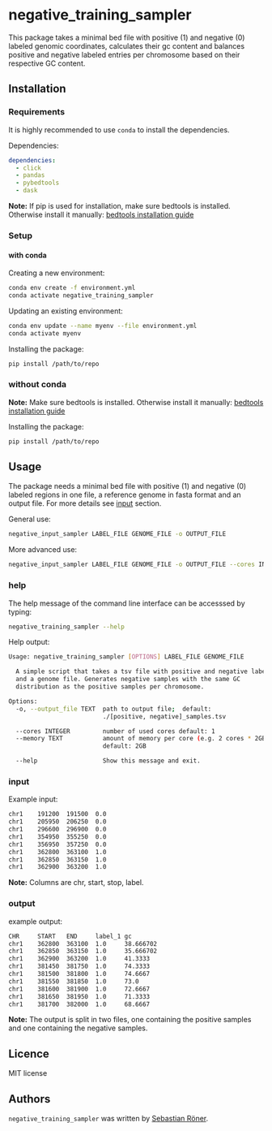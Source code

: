 # negative_training_sampler

This package takes a minimal bed file with positive (1) and negative (0) labeled genomic coordinates, calculates their gc content and balances positive and negative labeled entries per chromosome based on their respective GC content.

## Installation

### Requirements

It is highly recommended to use `conda` to install the dependencies.

Dependencies:

```YAML
dependencies:
  - click
  - pandas
  - pybedtools
  - dask
```

**Note:** If pip is used for installation, make sure bedtools is installed. Otherwise install it manually: [bedtools installation guide](https://bedtools.readthedocs.io/en/latest/content/installation.html)

### Setup

#### with conda

Creating a new environment:

```bash
conda env create -f environment.yml
conda activate negative_training_sampler
```

Updating an existing environment:

```bash
conda env update --name myenv --file environment.yml
conda activate myenv
```

Installing the package:

```bash
pip install /path/to/repo
```

### without conda

**Note:** Make sure bedtools is installed. Otherwise install it manually: [bedtools installation guide](https://bedtools.readthedocs.io/en/latest/content/installation.html)

Installing the package:

```bash
pip install /path/to/repo
```

## Usage

The package needs a minimal bed file with positive (1) and negative (0) labeled regions in one file, a reference genome in fasta format and an output file. For more details see [input](###input) section.

General use:

```bash
negative_input_sampler LABEL_FILE GENOME_FILE -o OUTPUT_FILE
```

More advanced use:

```bash
negative_input_sampler LABEL_FILE GENOME_FILE -o OUTPUT_FILE --cores INT --memory [int]GB
```

### help

The help message of the command line interface can be accesssed by typing:

```bash
negative_training_sampler --help
```

Help output:

```bash
Usage: negative_training_sampler [OPTIONS] LABEL_FILE GENOME_FILE

  A simple script that takes a tsv file with positive and negative labels
  and a genome file. Generates negative samples with the same GC
  distribution as the positive samples per chromosome.

Options:
  -o, --output_file TEXT  path to output file;  default:
                          ./[positive, negative]_samples.tsv

  --cores INTEGER         number of used cores default: 1
  --memory TEXT           amount of memory per core (e.g. 2 cores * 2GB = 4GB)
                          default: 2GB

  --help                  Show this message and exit.
```

### input

Example input:

```bash
chr1    191200  191500  0.0
chr1    205950  206250  0.0
chr1    296600  296900  0.0
chr1    354950  355250  0.0
chr1    356950  357250  0.0
chr1    362800  363100  1.0
chr1    362850  363150  1.0
chr1    362900  363200  1.0
```

**Note:** Columns are chr, start, stop, label.

### output

example output:

```bash
CHR     START   END     label_1 gc
chr1    362800  363100  1.0     38.666702
chr1    362850  363150  1.0     35.666702
chr1    362900  363200  1.0     41.3333
chr1    381450  381750  1.0     74.3333
chr1    381500  381800  1.0     74.6667
chr1    381550  381850  1.0     73.0
chr1    381600  381900  1.0     72.6667
chr1    381650  381950  1.0     71.3333
chr1    381700  382000  1.0     68.6667
```

**Note:** The output is split in two files, one containing the positive samples and one containing the negative samples.

## Licence

MIT license

## Authors

`negative_training_sampler` was written by [Sebastian Röner](mailto:sebastian.roener@charite.de).
